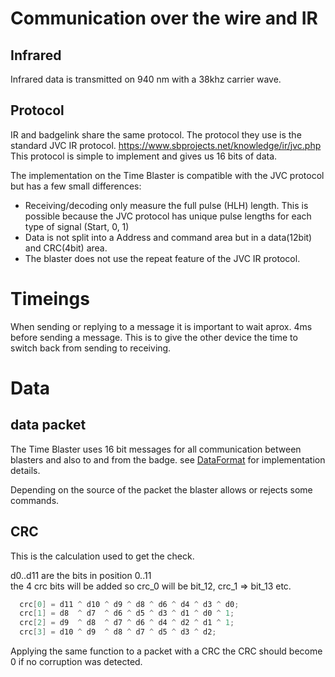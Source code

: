 # Communication over the wire and IR

## Infrared
Infrared data is transmitted on 940 nm with a 38khz carrier wave.

## Protocol
IR and badgelink share the same protocol. The protocol they use is the standard JVC IR protocol. https://www.sbprojects.net/knowledge/ir/jvc.php  
This protocol is simple to implement and gives us 16 bits of data.

The implementation on the Time Blaster is compatible with the JVC protocol but has a few small differences:
 - Receiving/decoding only measure the full pulse (HLH) length. This is possible because the JVC protocol has unique pulse lengths for each type of signal (Start, 0, 1)
 - Data is not split into a Address and command area but in a data(12bit) and CRC(4bit) area.
 - The blaster does not use the repeat feature of the JVC IR protocol.


# Timeings
When sending or replying to a message it is important to wait aprox. 4ms before sending a message. This is to give the other device the time to switch back from sending to receiving.

# Data 

## data packet
The Time Blaster uses 16 bit messages for all communication between blasters and also to and from the badge. see [DataFormat](DataFormat.md) for implementation details.

Depending on the source of the packet the blaster allows or rejects some commands.

## CRC
This is the calculation used to get the check.

d0..d11 are the bits in position 0..11  
the 4 crc bits will be added so crc_0 will be bit_12, crc_1 => bit_13 etc.

```c++
  crc[0] = d11 ^ d10 ^ d9 ^ d8 ^ d6 ^ d4 ^ d3 ^ d0;  
  crc[1] = d8  ^ d7  ^ d6 ^ d5 ^ d3 ^ d1 ^ d0 ^ 1;  
  crc[2] = d9  ^ d8  ^ d7 ^ d6 ^ d4 ^ d2 ^ d1 ^ 1;  
  crc[3] = d10 ^ d9  ^ d8 ^ d7 ^ d5 ^ d3 ^ d2;  
```

Applying the same function to a packet with a CRC the CRC should become 0 if no corruption was detected.